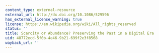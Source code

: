 ```yaml
---
content_type: external-resource
external_url: http://dx.doi.org/10.1086/529596
has_external_license_warning: true
license: https://en.wikipedia.org/wiki/All_rights_reserved
status: ''
title: Scarcity or Abundance? Preserving the Past in a Digital Era
uid: 48772ecd-5f0b-4e46-9b21-699f2e3f8568
wayback_url: ''
---
```

